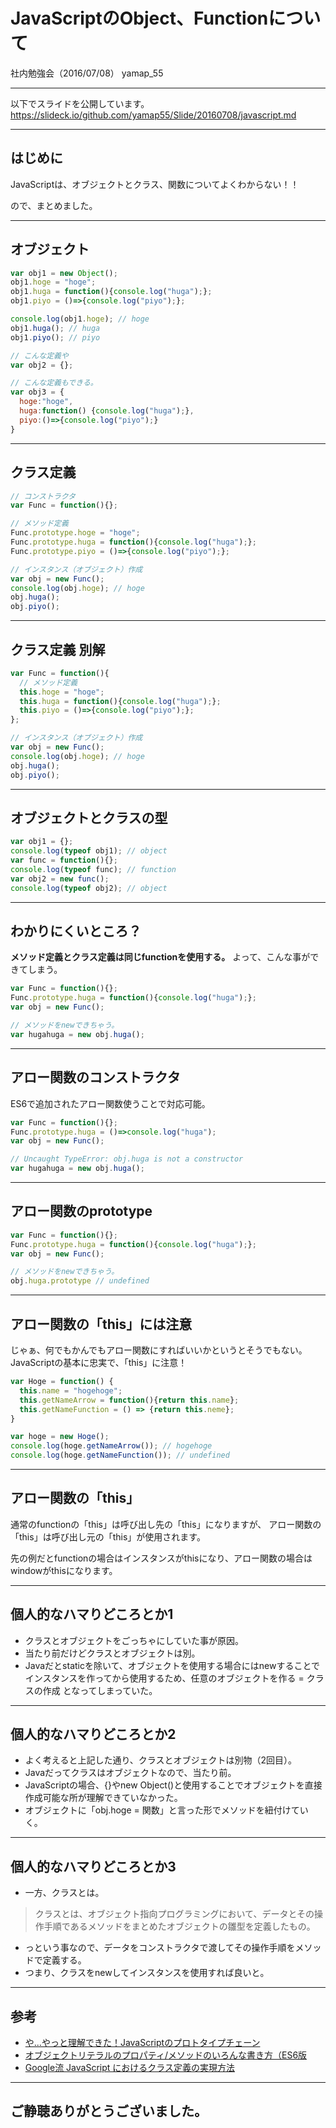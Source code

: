 # JavaScriptのObject、Functionについて

社内勉強会（2016/07/08）
yamap_55

---

以下でスライドを公開しています。
https://slideck.io/github.com/yamap55/Slide/20160708/javascript.md

---

## はじめに
JavaScriptは、オブジェクトとクラス、関数についてよくわからない！！

ので、まとめました。

---

## オブジェクト

```javascript
var obj1 = new Object();
obj1.hoge = "hoge";
obj1.huga = function(){console.log("huga");};
obj1.piyo = ()=>{console.log("piyo");};

console.log(obj1.hoge); // hoge
obj1.huga(); // huga
obj1.piyo(); // piyo

// こんな定義や
var obj2 = {};

// こんな定義もできる。
var obj3 = {
  hoge:"hoge",
  huga:function() {console.log("huga");},
  piyo:()=>{console.log("piyo");}
}
```

---

## クラス定義

```javascript
// コンストラクタ
var Func = function(){};

// メソッド定義
Func.prototype.hoge = "hoge";
Func.prototype.huga = function(){console.log("huga");};
Func.prototype.piyo = ()=>{console.log("piyo");};

// インスタンス（オブジェクト）作成
var obj = new Func();
console.log(obj.hoge); // hoge
obj.huga();
obj.piyo();
```

---

## クラス定義 別解
```javascript
var Func = function(){
  // メソッド定義
  this.hoge = "hoge";
  this.huga = function(){console.log("huga");};
  this.piyo = ()=>{console.log("piyo");};
};

// インスタンス（オブジェクト）作成
var obj = new Func();
console.log(obj.hoge); // hoge
obj.huga();
obj.piyo();
```

---

## オブジェクトとクラスの型
```javascript
var obj1 = {};
console.log(typeof obj1); // object
var func = function(){};
console.log(typeof func); // function
var obj2 = new func();
console.log(typeof obj2); // object
```

---

## わかりにくいところ？

**メソッド定義とクラス定義は同じfunctionを使用する。**
よって、こんな事ができてしまう。

```javascript
var Func = function(){};
Func.prototype.huga = function(){console.log("huga");};
var obj = new Func();

// メソッドをnewできちゃう。
var hugahuga = new obj.huga();
```

---

## アロー関数のコンストラクタ
ES6で追加されたアロー関数使うことで対応可能。

```javascript
var Func = function(){};
Func.prototype.huga = ()=>console.log("huga");
var obj = new Func();

// Uncaught TypeError: obj.huga is not a constructor
var hugahuga = new obj.huga();
```

---

## アロー関数のprototype

```javascript
var Func = function(){};
Func.prototype.huga = function(){console.log("huga");};
var obj = new Func();

// メソッドをnewできちゃう。
obj.huga.prototype // undefined
```

---

## アロー関数の「this」には注意
じゃぁ、何でもかんでもアロー関数にすればいいかというとそうでもない。
JavaScriptの基本に忠実で、「this」に注意！

```javascript
var Hoge = function() {
  this.name = "hogehoge";
  this.getNameArrow = function(){return this.name};
  this.getNameFunction = () => {return this.neme};
}

var hoge = new Hoge();
console.log(hoge.getNameArrow()); // hogehoge
console.log(hoge.getNameFunction()); // undefined
```

---

## アロー関数の「this」

通常のfunctionの「this」は呼び出し先の「this」になりますが、
アロー関数の「this」は呼び出し元の「this」が使用されます。

先の例だとfunctionの場合はインスタンスがthisになり、アロー関数の場合はwindowがthisになります。

---

## 個人的なハマりどころとか1
- クラスとオブジェクトをごっちゃにしていた事が原因。
- 当たり前だけどクラスとオブジェクトは別。
- Javaだとstaticを除いて、オブジェクトを使用する場合にはnewすることでインスタンスを作ってから使用するため、任意のオブジェクトを作る = クラスの作成 となってしまっていた。

---

## 個人的なハマりどころとか2
- よく考えると上記した通り、クラスとオブジェクトは別物（2回目）。
- Javaだってクラスはオブジェクトなので、当たり前。
- JavaScriptの場合、{}やnew Object()と使用することでオブジェクトを直接作成可能な所が理解できていなかった。
- オブジェクトに「obj.hoge = 関数」と言った形でメソッドを紐付けていく。

---

## 個人的なハマりどころとか3
- 一方、クラスとは。

> クラスとは、オブジェクト指向プログラミングにおいて、データとその操作手順であるメソッドをまとめたオブジェクトの雛型を定義したもの。

- っという事なので、データをコンストラクタで渡してその操作手順をメソッドで定義する。
- つまり、クラスをnewしてインスタンスを使用すれば良いと。

---

## 参考
- [や...やっと理解できた！JavaScriptのプロトタイプチェーン](http://maeharin.hatenablog.com/entry/20130215/javascript_prototype_chain)
- [オブジェクトリテラルのプロパティ/メソッドのいろんな書き方（ES6版](http://qiita.com/kura07/items/356bd37733f457d3177f)
- [Google流 JavaScript におけるクラス定義の実現方法](http://www.yunabe.jp/docs/javascript_class_in_google.html)

---

## ご静聴ありがとうございました。
